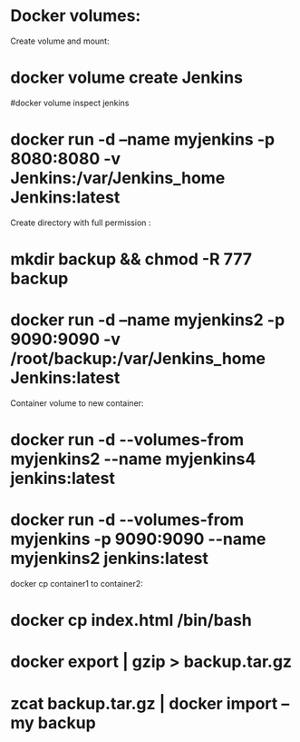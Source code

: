 Docker volumes:
===============

Create volume and mount:

# docker volume create Jenkins
#docker volume inspect jenkins
# docker run -d –name myjenkins -p 8080:8080 -v Jenkins:/var/Jenkins_home Jenkins:latest

Create directory with full permission :

# mkdir backup && chmod -R 777 backup
# docker run -d –name myjenkins2 -p 9090:9090 -v /root/backup:/var/Jenkins_home Jenkins:latest

Container volume  to new container:
# docker run -d --volumes-from myjenkins2 --name myjenkins4 jenkins:latest
# docker run -d --volumes-from myjenkins -p 9090:9090 --name myjenkins2 jenkins:latest

docker cp container1 to container2:
# docker cp index.html <containerid> /bin/bash
# docker export <containerid> | gzip > backup.tar.gz
# zcat backup.tar.gz | docker import – my backup 

